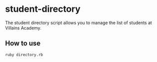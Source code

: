 # student-directory

The student directory script allows you to manage the list of students at Villains Academy.

## How to use

```shell
ruby directory.rb
```